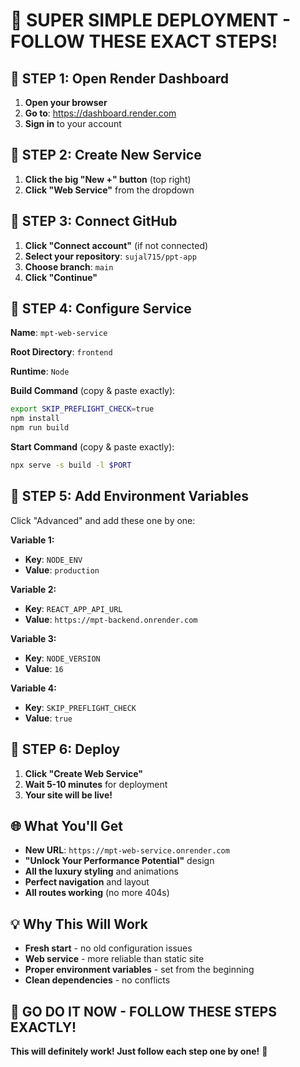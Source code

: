 # 🚀 SUPER SIMPLE DEPLOYMENT - FOLLOW THESE EXACT STEPS!

## 🎯 **STEP 1: Open Render Dashboard**
1. **Open your browser**
2. **Go to**: https://dashboard.render.com
3. **Sign in** to your account

## 🎯 **STEP 2: Create New Service**
1. **Click the big "New +" button** (top right)
2. **Click "Web Service"** from the dropdown

## 🎯 **STEP 3: Connect GitHub**
1. **Click "Connect account"** (if not connected)
2. **Select your repository**: `sujal715/ppt-app`
3. **Choose branch**: `main`
4. **Click "Continue"**

## 🎯 **STEP 4: Configure Service**
**Name**: `mpt-web-service`

**Root Directory**: `frontend`

**Runtime**: `Node`

**Build Command** (copy & paste exactly):
```bash
export SKIP_PREFLIGHT_CHECK=true
npm install
npm run build
```

**Start Command** (copy & paste exactly):
```bash
npx serve -s build -l $PORT
```

## 🎯 **STEP 5: Add Environment Variables**
Click "Advanced" and add these one by one:

**Variable 1:**
- **Key**: `NODE_ENV`
- **Value**: `production`

**Variable 2:**
- **Key**: `REACT_APP_API_URL`
- **Value**: `https://mpt-backend.onrender.com`

**Variable 3:**
- **Key**: `NODE_VERSION`
- **Value**: `16`

**Variable 4:**
- **Key**: `SKIP_PREFLIGHT_CHECK`
- **Value**: `true`

## 🎯 **STEP 6: Deploy**
1. **Click "Create Web Service"**
2. **Wait 5-10 minutes** for deployment
3. **Your site will be live!**

## 🌐 **What You'll Get**
- **New URL**: `https://mpt-web-service.onrender.com`
- **"Unlock Your Performance Potential"** design
- **All the luxury styling** and animations
- **Perfect navigation** and layout
- **All routes working** (no more 404s)

## 💡 **Why This Will Work**
- **Fresh start** - no old configuration issues
- **Web service** - more reliable than static site
- **Proper environment variables** - set from the beginning
- **Clean dependencies** - no conflicts

## 🚀 **GO DO IT NOW - FOLLOW THESE STEPS EXACTLY!**

**This will definitely work! Just follow each step one by one!** 🎯
